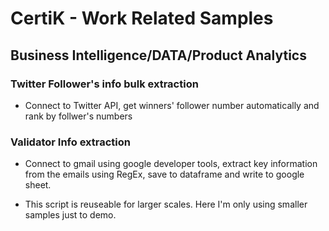 # CertiK - Work Related Samples 
## Business Intelligence/DATA/Product Analytics
### Twitter Follower's info bulk extraction 
* Connect to Twitter API, get winners' follower number automatically and rank by follwer's numbers

### Validator Info extraction
* Connect to gmail using google developer tools, extract key information from the emails using RegEx, save to dataframe and write to google sheet.

* This script is reuseable for larger scales. Here I'm only using smaller samples just to demo.
